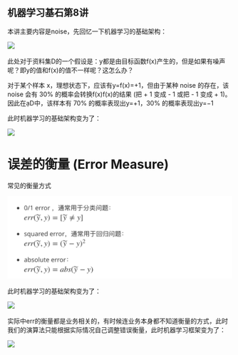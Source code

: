 ## 机器学习基石第8讲

本讲主要内容是noise，先回忆一下机器学习的基础架构：

![](http://beader.me/mlnotebook/section2/images/learning_flow_with_noise.png)

此处对于资料集D的一个假设是：y都是由目标函数f(x)产生的，但是如果有噪声呢？即y的值和f(x)的值不一样呢？这怎么办？

对于某个样本 x，理想状态下，应该有y=f(x)=+1，但由于某种 noise 的存在，该 noise 会有 30% 的概率会转换f(x)f(x)的结果 (把 + 1 变成 - 1 或把 - 1 变成 + 1)。因此在D中，该样本有 70% 的概率表现出y=+1，30% 的概率表现出y=−1

此时机器学习的基础架构变为了：

![](http://static.obeobe.com/image/blog-image/Machine-Learning-Foundations-8-5.png)



# 误差的衡量 (Error Measure)

常见的衡量方式

![](./noise-1.png)

此时机器学习的基础架构变为了：

![](http://static.obeobe.com/image/blog-image/Machine-Learning-Foundations-8-10.png)

实际中err的衡量都是业务相关的，有时候连业务本身都不知道衡量的方式，此时我们的演算法只能根据实际情况自己调整错误衡量，此时机器学习框架变为了：

![](http://static.obeobe.com/image/blog-image/Machine-Learning-Foundations-8-14.png)

